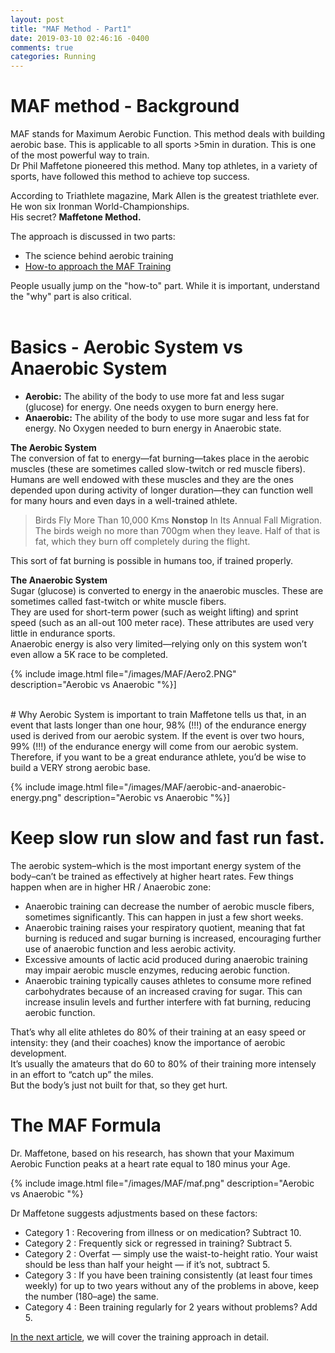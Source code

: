 ```yaml
---
layout: post
title: "MAF Method - Part1"
date: 2019-03-10 02:46:16 -0400
comments: true
categories: Running
---
```


# MAF method - Background

MAF stands for Maximum Aerobic Function. This method deals with building aerobic base. This is applicable to all sports >5min in duration. This is one of the most powerful way to train.  
Dr Phil Maffetone pioneered this method. Many top athletes, in a variety of sports, have followed this method to achieve top success.  

According to Triathlete magazine, Mark Allen is the greatest triathlete ever. He won six Ironman World-Championships.  
His secret? **Maffetone Method.**  
<!--more-->

The approach is discussed in two parts:  

- The science behind aerobic training  
- [How-to approach the MAF Training](http://rishisareen.com/running/maf-method-part2.html)

People usually jump on the "how-to" part. While it is important, understand the "why" part is also critical.  
<br>

# Basics - Aerobic System vs Anaerobic System

- **Aerobic:**   The ability of the body to use more fat and less sugar (glucose) for energy. One needs oxygen to burn energy here.  
- **Anaerobic:** The ability of the body to use more sugar and less fat for energy. No Oxygen needed to burn energy in Anaerobic state.  

**The Aerobic System**  
The conversion of fat to energy—fat burning—takes place in the aerobic muscles (these are sometimes called slow-twitch or red muscle fibers).  
Humans  are well endowed with these muscles and they are the ones depended upon during activity of longer duration—they can function well for many hours and even days in a well-trained athlete.  

> Birds Fly More Than 10,000 Kms **Nonstop** In Its Annual Fall Migration. The birds weigh no more than 700gm when they leave. Half of that is fat, which they burn off completely during the flight.  

This sort of fat burning is possible in humans too, if trained properly.  

**The Anaerobic System**  
Sugar (glucose) is converted to energy in the anaerobic muscles. These are sometimes called fast-twitch or white muscle fibers.   
They are used for short-term power (such as weight lifting) and sprint speed (such as an all-out 100 meter race). These attributes are used very little in endurance sports.  
Anaerobic energy is also very limited—relying only on this system won’t even allow a 5K race to be completed.  

{% include image.html file="/images/MAF/Aero2.PNG" description="Aerobic vs Anaerobic "%}]


<br>
# Why Aerobic System is important to train   
Maffetone tells us that, in an event that lasts longer than one hour, 98% (!!!) of the endurance energy used is derived from our aerobic system.   
If the event is over two hours, 99% (!!!) of the endurance energy will come from our aerobic system. Therefore, if you want to be a great endurance athlete, you’d be wise to build a VERY strong aerobic base.   

{% include image.html file="/images/MAF/aerobic-and-anaerobic-energy.png" description="Aerobic vs Anaerobic "%}]


# Keep slow run slow and fast run fast.   
The aerobic system–which is the most important energy system of the body–can’t be trained as effectively at higher heart rates. Few things happen when are in higher HR / Anaerobic zone:  

- Anaerobic training can decrease the number of aerobic muscle fibers, sometimes significantly. This can happen in just a few short weeks.   
- Anaerobic training raises your respiratory quotient, meaning that fat burning is reduced and sugar burning is increased, encouraging further use of anaerobic function and less aerobic activity.   
- Excessive amounts of lactic acid produced during anaerobic training may impair aerobic muscle enzymes, reducing aerobic function.   
- Anaerobic training typically causes athletes to consume more refined carbohydrates because of an increased craving for sugar. This can increase insulin levels and further interfere with fat burning, reducing aerobic function.  

That’s why all elite athletes do 80% of their training at an easy speed or intensity: they (and their coaches) know the importance of aerobic development.  
It’s usually the amateurs that do 60 to 80% of their training more intensely in an effort to “catch up” the miles.  
 But the body’s just not built for that, so they get hurt.   

# The MAF Formula  
Dr. Maffetone, based on his research, has shown that your Maximum Aerobic Function peaks at a heart rate equal to 180 minus your Age.  

{% include image.html file="/images/MAF/maf.png" description="Aerobic vs Anaerobic "%}

Dr Maffetone suggests adjustments based on these factors:  

- Category 1 : Recovering from illness or on medication? Subtract 10.  
- Category 2 : Frequently sick or regressed in training? Subtract 5.  
- Category 2 : Overfat — simply use the waist-to-height ratio. Your waist should be less than half your height — if it’s not, subtract 5.  
- Category 3 : If you have been training consistently (at least four times weekly) for up to two years without any of the problems in above, keep the number (180–age) the same.  
- Category 4 : Been training regularly for 2 years without problems? Add 5.   


[In the next article](https://rishisareen.com/running/maf-method-part2.html), we will cover the training approach in detail.  



